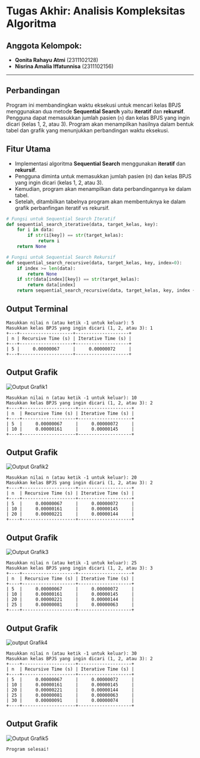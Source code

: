 # Tugas Akhir: Analisis Kompleksitas Algoritma

## Anggota Kelompok:
- **Qonita Rahayu Atmi** (2311102128)
- **Nisrina Amalia Iffatunnisa** (2311102156)

---

## Perbandingan 

Program ini membandingkan waktu eksekusi untuk mencari kelas BPJS menggunakan dua metode **Sequential Search** yaitu **iteratif** dan **rekursif**. Pengguna dapat memasukkan jumlah pasien (`n`) dan kelas BPJS yang ingin dicari (kelas 1, 2, atau 3). Program akan menampilkan hasilnya dalam bentuk tabel dan grafik yang menunjukkan perbandingan waktu eksekusi. 

## Fitur Utama
- Implementasi algoritma **Sequential Search** menggunakan **iteratif** dan **rekursif**.
- Pengguna diminta untuk memasukkan jumlah pasien (n) dan kelas BPJS yang ingin dicari (kelas 1, 2, atau 3).
- Kemudian, program akan menampilkan data perbandingannya ke dalam tabel.
- Setelah, ditambilkan tabelnya program akan membentuknya ke dalam grafik perbanfingan iteratif vs rekursif.

```python
# Fungsi untuk Sequential Search Iteratif
def sequential_search_iterative(data, target_kelas, key):
    for i in data:
        if str(i[key]) == str(target_kelas):  
            return i
    return None

# Fungsi untuk Sequential Search Rekursif
def sequential_search_recursive(data, target_kelas, key, index=0):
    if index >= len(data):
        return None
    if str(data[index][key]) == str(target_kelas): 
        return data[index]
    return sequential_search_recursive(data, target_kelas, key, index + 1)
```

## Output Terminal

```plaintext
Masukkan nilai n (atau ketik -1 untuk keluar): 5
Masukkan kelas BPJS yang ingin dicari (1, 2, atau 3): 1
+---+--------------------+--------------------+
| n | Recursive Time (s) | Iterative Time (s) |
+---+--------------------+--------------------+
| 5 |     0.00000067     |     0.00000072     |
+---+--------------------+--------------------+

```
## Output Grafik
![Output Grafik1](https://github.com/Qonita-Rahayu/Tubes-AKA_Qonita_Nisrina/blob/main/assets/Grafik1.png)

```plaintext
Masukkan nilai n (atau ketik -1 untuk keluar): 10
Masukkan kelas BPJS yang ingin dicari (1, 2, atau 3): 2
+----+--------------------+--------------------+
| n  | Recursive Time (s) | Iterative Time (s) |
+----+--------------------+--------------------+
| 5  |     0.00000067     |     0.00000072     |
| 10 |     0.00000161     |     0.00000145     |
+----+--------------------+--------------------+

```
## Output Grafik
![Output Grafik2](https://github.com/Qonita-Rahayu/Tubes-AKA_Qonita_Nisrina/blob/main/assets/Grafik2.png)

```plaintext
Masukkan nilai n (atau ketik -1 untuk keluar): 20
Masukkan kelas BPJS yang ingin dicari (1, 2, atau 3): 2
+----+--------------------+--------------------+
| n  | Recursive Time (s) | Iterative Time (s) |
+----+--------------------+--------------------+
| 5  |     0.00000067     |     0.00000072     |
| 10 |     0.00000161     |     0.00000145     |
| 20 |     0.00000221     |     0.00000144     |
+----+--------------------+--------------------+
```
## Output Grafik
![Output Grafik3](https://github.com/Qonita-Rahayu/Tubes-AKA_Qonita_Nisrina/blob/main/assets/Grafik3.png)

```plaintext
Masukkan nilai n (atau ketik -1 untuk keluar): 25
Masukkan kelas BPJS yang ingin dicari (1, 2, atau 3): 3
+----+--------------------+--------------------+
| n  | Recursive Time (s) | Iterative Time (s) |
+----+--------------------+--------------------+
| 5  |     0.00000067     |     0.00000072     |
| 10 |     0.00000161     |     0.00000145     |
| 20 |     0.00000221     |     0.00000144     |
| 25 |     0.00000081     |     0.00000063     |
+----+--------------------+--------------------+
```
## Output Grafik
![output Grafik4](https://github.com/Qonita-Rahayu/Tubes-AKA_Qonita_Nisrina/blob/main/assets/Grafik4.png)

```plaintext
Masukkan nilai n (atau ketik -1 untuk keluar): 30
Masukkan kelas BPJS yang ingin dicari (1, 2, atau 3): 2
+----+--------------------+--------------------+
| n  | Recursive Time (s) | Iterative Time (s) |
+----+--------------------+--------------------+
| 5  |     0.00000067     |     0.00000072     |
| 10 |     0.00000161     |     0.00000145     |
| 20 |     0.00000221     |     0.00000144     |
| 25 |     0.00000081     |     0.00000063     |
| 30 |     0.00000091     |     0.00000074     |
+----+--------------------+--------------------+
```
## Output Grafik
![Output Grafik5](https://github.com/Qonita-Rahayu/Tubes-AKA_Qonita_Nisrina/blob/main/assets/Grafik5.png)

```plaintext
Program selesai!
```


